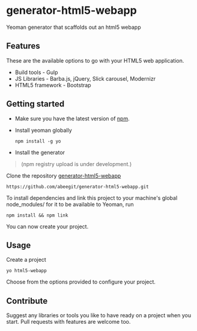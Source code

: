 # generator-html5-webapp
Yeoman generator that scaffolds out an html5 webapp

## Features
These are the available options to go with your HTML5 web application.

* Build tools - Gulp
* JS Libraries - Barba.js, jQuery, Slick carousel, Modernizr
* HTML5 framework - Bootstrap

## Getting started
* Make sure you have the latest version of [npm](https://www.npmjs.com/get-npm).
* Install yeoman globally

  `npm install -g yo`
* Install the generator


>(npm registry upload is under development.) 

Clone the repository [generator-html5-webapp](https://github.com/abeegit/generator-html5-webapp.git)

  `https://github.com/abeegit/generator-html5-webapp.git`

To install dependencies and link this project to your machine's global node_modules/ for it to be available to Yeoman, run

  `npm install && npm link`
  
You can now create your project.

## Usage
Create a project

`yo html5-webapp`

Choose from the options provided to configure your project.

## Contribute
Suggest any libraries or tools you like to have ready on a project when you start. Pull requests with features are welcome too.
